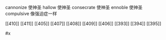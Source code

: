 




cannonize 使神圣
hallow 使神圣
consecrate 使神圣
ennoble 使神圣
compulsive 像强迫症一样

[[410]]
[[411]]
[[405]]
[[407]]
[[408]]
[[409]]
[[406]]
[[393]]
[[394]]
[[395]]

#x 